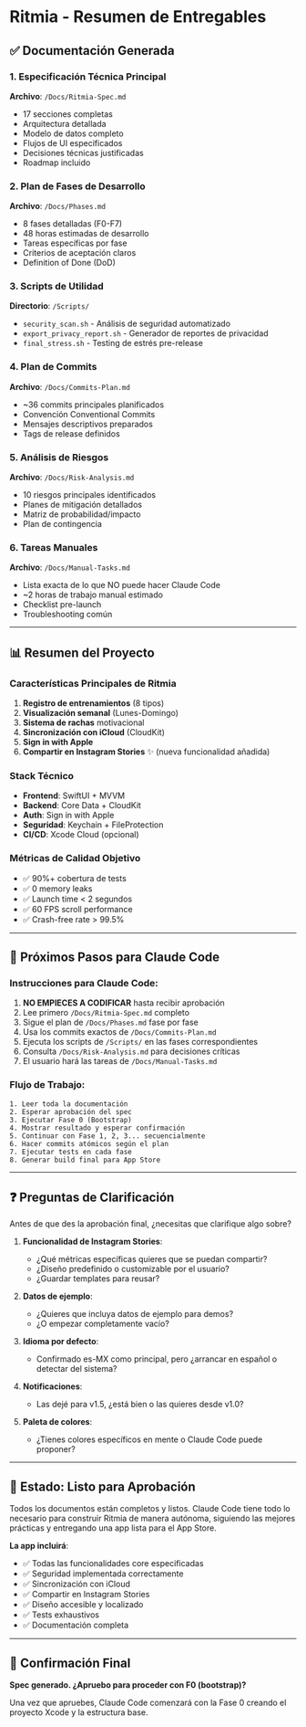 # Ritmia - Resumen de Entregables

## ✅ Documentación Generada

### 1. Especificación Técnica Principal
**Archivo**: `/Docs/Ritmia-Spec.md`
- 17 secciones completas
- Arquitectura detallada
- Modelo de datos completo
- Flujos de UI especificados
- Decisiones técnicas justificadas
- Roadmap incluido

### 2. Plan de Fases de Desarrollo
**Archivo**: `/Docs/Phases.md`
- 8 fases detalladas (F0-F7)
- 48 horas estimadas de desarrollo
- Tareas específicas por fase
- Criterios de aceptación claros
- Definition of Done (DoD)

### 3. Scripts de Utilidad
**Directorio**: `/Scripts/`
- `security_scan.sh` - Análisis de seguridad automatizado
- `export_privacy_report.sh` - Generador de reportes de privacidad
- `final_stress.sh` - Testing de estrés pre-release

### 4. Plan de Commits
**Archivo**: `/Docs/Commits-Plan.md`
- ~36 commits principales planificados
- Convención Conventional Commits
- Mensajes descriptivos preparados
- Tags de release definidos

### 5. Análisis de Riesgos
**Archivo**: `/Docs/Risk-Analysis.md`
- 10 riesgos principales identificados
- Planes de mitigación detallados
- Matriz de probabilidad/impacto
- Plan de contingencia

### 6. Tareas Manuales
**Archivo**: `/Docs/Manual-Tasks.md`
- Lista exacta de lo que NO puede hacer Claude Code
- ~2 horas de trabajo manual estimado
- Checklist pre-launch
- Troubleshooting común

---

## 📊 Resumen del Proyecto

### Características Principales de Ritmia
1. **Registro de entrenamientos** (8 tipos)
2. **Visualización semanal** (Lunes-Domingo)
3. **Sistema de rachas** motivacional
4. **Sincronización con iCloud** (CloudKit)
5. **Sign in with Apple**
6. **Compartir en Instagram Stories** ✨ (nueva funcionalidad añadida)

### Stack Técnico
- **Frontend**: SwiftUI + MVVM
- **Backend**: Core Data + CloudKit
- **Auth**: Sign in with Apple
- **Seguridad**: Keychain + FileProtection
- **CI/CD**: Xcode Cloud (opcional)

### Métricas de Calidad Objetivo
- ✅ 90%+ cobertura de tests
- ✅ 0 memory leaks
- ✅ Launch time < 2 segundos
- ✅ 60 FPS scroll performance
- ✅ Crash-free rate > 99.5%

---

## 🚀 Próximos Pasos para Claude Code

### Instrucciones para Claude Code:
1. **NO EMPIECES A CODIFICAR** hasta recibir aprobación
2. Lee primero `/Docs/Ritmia-Spec.md` completo
3. Sigue el plan de `/Docs/Phases.md` fase por fase
4. Usa los commits exactos de `/Docs/Commits-Plan.md`
5. Ejecuta los scripts de `/Scripts/` en las fases correspondientes
6. Consulta `/Docs/Risk-Analysis.md` para decisiones críticas
7. El usuario hará las tareas de `/Docs/Manual-Tasks.md`

### Flujo de Trabajo:
```
1. Leer toda la documentación
2. Esperar aprobación del spec
3. Ejecutar Fase 0 (Bootstrap)
4. Mostrar resultado y esperar confirmación
5. Continuar con Fase 1, 2, 3... secuencialmente
6. Hacer commits atómicos según el plan
7. Ejecutar tests en cada fase
8. Generar build final para App Store
```

---

## ❓ Preguntas de Clarificación

Antes de que des la aprobación final, ¿necesitas que clarifique algo sobre?

1. **Funcionalidad de Instagram Stories**:
   - ¿Qué métricas específicas quieres que se puedan compartir?
   - ¿Diseño predefinido o customizable por el usuario?
   - ¿Guardar templates para reusar?

2. **Datos de ejemplo**:
   - ¿Quieres que incluya datos de ejemplo para demos?
   - ¿O empezar completamente vacío?

3. **Idioma por defecto**:
   - Confirmado es-MX como principal, pero ¿arrancar en español o detectar del sistema?

4. **Notificaciones**:
   - Las dejé para v1.5, ¿está bien o las quieres desde v1.0?

5. **Paleta de colores**:
   - ¿Tienes colores específicos en mente o Claude Code puede proponer?

---

## 🎯 Estado: Listo para Aprobación

Todos los documentos están completos y listos. Claude Code tiene todo lo necesario para construir Ritmia de manera autónoma, siguiendo las mejores prácticas y entregando una app lista para el App Store.

**La app incluirá**:
- ✅ Todas las funcionalidades core especificadas
- ✅ Seguridad implementada correctamente  
- ✅ Sincronización con iCloud
- ✅ Compartir en Instagram Stories
- ✅ Diseño accesible y localizado
- ✅ Tests exhaustivos
- ✅ Documentación completa

---

## 🎉 Confirmación Final

**Spec generado. ¿Apruebo para proceder con F0 (bootstrap)?**

Una vez que apruebes, Claude Code comenzará con la Fase 0 creando el proyecto Xcode y la estructura base.